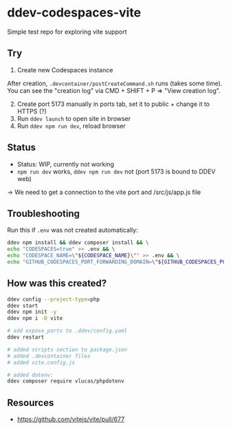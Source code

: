 # ddev-codespaces-vite
Simple test repo for exploring vite support

## Try

1. Create new Codespaces instance

After creation, `.devcontainer/postCreateCommand.sh` runs (takes some time). You can see the "creation log" via CMD + SHIFT + P => "View creation log". 

2. Create port 5173 manually in ports tab, set it to public + change it to HTTPS (?)
3. Run `ddev launch` to open site in browser
4. Run `ddev npm run dev`, reload browser

## Status

- Status: WIP, currently not working
- `npm run dev` works, `ddev npm run dev` not (port 5173 is bound to DDEV web)

-> We need to get a connection to the vite port and /src/js/app.js file

## Troubleshooting

Run this if `.env` was not created automatically:

```bash
ddev npm install && ddev composer install && \
echo "CODESPACES=true" >> .env && \
echo "CODESPACE_NAME=\"${CODESPACE_NAME}\"" >> .env && \
echo "GITHUB_CODESPACES_PORT_FORWARDING_DOMAIN=\"${GITHUB_CODESPACES_PORT_FORWARDING_DOMAIN}\"" >> .env 
```

## How was this created?

```bash
ddev config --project-type=php
ddev start
ddev npm init -y 
ddev npm i -D vite

# add expose_ports to .ddev/config.yaml 
ddev restart

# added scripts section to package.json
# added .devcontainer files
# added vite.config.js 

# added dotenv:
ddev composer require vlucas/phpdotenv
```

## Resources

- https://github.com/vitejs/vite/pull/677
